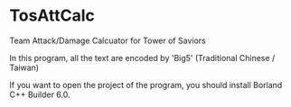 TosAttCalc
==========

Team Attack/Damage Calcuator for Tower of Saviors


In this program, all the text are encoded by 'Big5' (Traditional Chinese / Taiwan) 


If you want to open the project of the program, you should install Borland C++ Builder 6.0.



